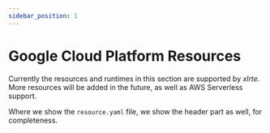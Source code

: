 ```yaml
---
sidebar_position: 1
---
```


# Google Cloud Platform Resources

Currently the resources and runtimes in this section are supported by _xlrte_. More resources will be added in the future, as well as AWS Serverless support.

Where we show the `resource.yaml` file, we show the header part as well, for completeness.